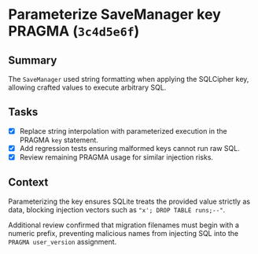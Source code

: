# Parameterize SaveManager key PRAGMA (`3c4d5e6f`)

## Summary
The `SaveManager` used string formatting when applying the SQLCipher key, allowing crafted values to execute arbitrary SQL.

## Tasks
- [x] Replace string interpolation with parameterized execution in the PRAGMA `key` statement.
- [x] Add regression tests ensuring malformed keys cannot run raw SQL.
- [x] Review remaining PRAGMA usage for similar injection risks.

## Context
Parameterizing the key ensures SQLite treats the provided value strictly as data, blocking injection vectors such as `"x'; DROP TABLE runs;--"`.

Additional review confirmed that migration filenames must begin with a numeric
prefix, preventing malicious names from injecting SQL into the
``PRAGMA user_version`` assignment.
